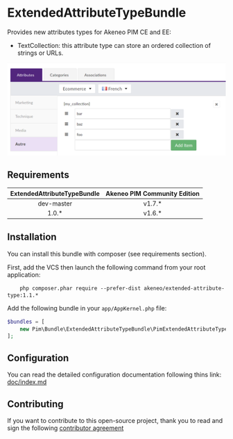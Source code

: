 # ExtendedAttributeTypeBundle

Provides new attributes types for Akeneo PIM CE and EE:
- TextCollection: this attribute type can store an ordered collection of strings or URLs.

![Simple string collection](doc/img/string_collection.png)

## Requirements

| ExtendedAttributeTypeBundle | Akeneo PIM Community Edition |
|:---------------------------:|:----------------------------:|
| dev-master                  | v1.7.*                       |
| 1.0.*                       | v1.6.*                       |

## Installation
You can install this bundle with composer (see requirements section).

First, add the VCS then launch the following command from your root application:
```
    php composer.phar require --prefer-dist akeneo/extended-attribute-type:1.1.*
```

Add the following bundle in your `app/AppKernel.php` file:

```php
$bundles = [
    new Pim\Bundle\ExtendedAttributeTypeBundle\PimExtendedAttributeTypeBundle(),
];
```

## Configuration
You can read the detailed configuration documentation following thins link: [doc/index.md](doc/index.md)

## Contributing

If you want to contribute to this open-source project,
thank you to read and sign the following [contributor agreement](http://www.akeneo.com/contributor-license-agreement/)
